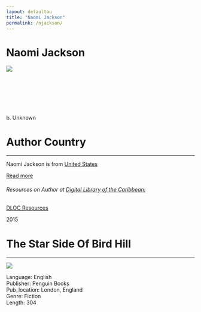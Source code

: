 ```yaml
---
layout: defaultau
title: "Naomi Jackson"
permalink: /njackson/
---
```

<!-- partial:index.partial.html -->
<div class="content">
    <h1>Naomi Jackson</h1>
    <div class="quote">
        <div><img src="https://images3.penguinrandomhouse.com/author/241542" class="logo"></div>
    </div>
    <div class="timeline">
        <div style="padding-bottom:100px;"></div>
        <div class="block">
            <div class="date right"><p class="right">b. Unknown</p></div>
            <div class="dot"></div>
            <div class="left first">
            <div class="author_country">
                <h1>Author Country</h1><hr>
          <div class="aclocation">  <p> Naomi Jackson is from <a href="{{ site.baseurl }}/1"> United States</a></p></div>
              <div class="acreadmore">  <a href="https://en.wikipedia.org/wiki/Naomi_Jackson" target="_blank">Read more</a></div>
               <div class="aclocation">  <h6>Resources on Author at <a href="https://dloc.com">Digital Library of the Caribbean:</a></h6></div> 
       <div class="dlocresources"><a href="https://www.dloc.com/AA00090268/00026/pdf" target="_blank">DLOC Resources</a></div>
            </div>
            </div>
        </div>
        <div class="block">
            <div class="date left"><p class="left">2015</p></div>
            <div class="dot"></div>
            <div class="right hide">
                <h1>The Star Side Of Bird Hill</h1><hr>
                <p><img src="https://m.media-amazon.com/images/W/WEBP_402378-T2/images/I/51MyBpCi2AL._SY291_BO1,204,203,200_QL40_FMwebp_.jpg"></p>
                <p>Language: English <br/>
                Publisher: Penguin Books<br/>
                Pub_location: London, England<br/>
                Genre: Fiction<br/>
                Length: 304</p>
            </div>
        </div>
        <div style="padding-bottom:100px;"></div>
    </div>
  <!-- partial -->
<script src='https://cdnjs.cloudflare.com/ajax/libs/jquery/3.1.1/jquery.min.js'></script><script  src="{{ site.baseurl }}/assets/js/authorscript.js"></script>